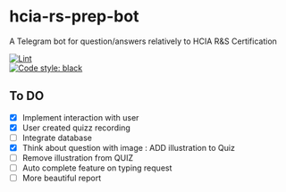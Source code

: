# hcia-rs-prep-bot
A Telegram bot for question/answers relatively to HCIA R&amp;S Certification

[![Lint](https://github.com/script-0/hcia-rs-prep-bot/actions/workflows/lint.yml/badge.svg)](https://github.com/script-0/hcia-rs-prep-bot/actions/workflows/lint.yml)  
[![Code style: black](https://img.shields.io/badge/code%20style-black-000000.svg)](https://github.com/psf/black)

## To DO

- [x] Implement interaction with user
- [x] User created quizz recording 
- [ ] Integrate database
- [x] Think about question with image : ADD illustration to Quiz
- [ ] Remove illustration from QUIZ
- [ ] Auto complete feature on typing request
- [ ] More beautiful report
